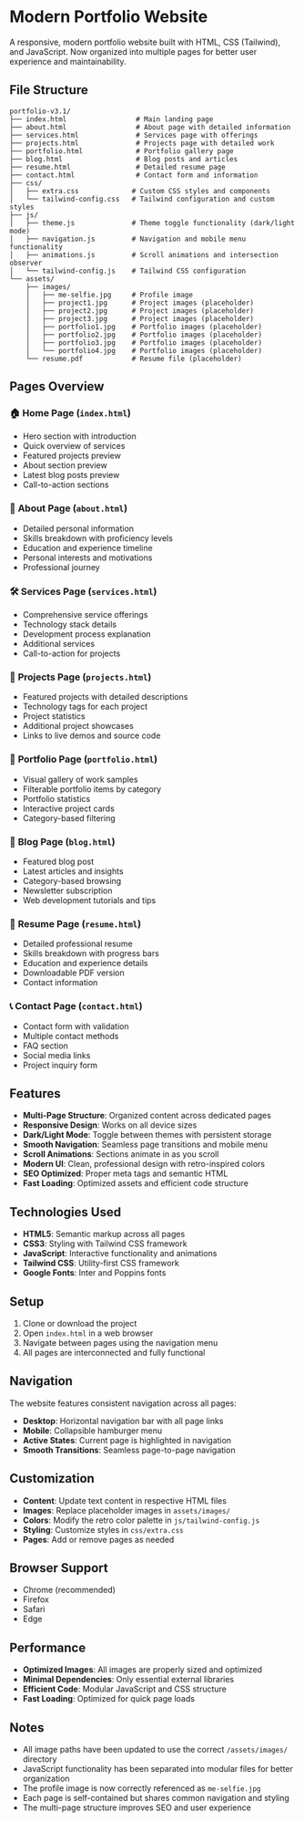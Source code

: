 # Modern Portfolio Website

A responsive, modern portfolio website built with HTML, CSS (Tailwind), and JavaScript. Now organized into multiple pages for better user experience and maintainability.

## File Structure

```
portfolio-v3.1/
├── index.html                 # Main landing page
├── about.html                 # About page with detailed information
├── services.html              # Services page with offerings
├── projects.html              # Projects page with detailed work
├── portfolio.html             # Portfolio gallery page
├── blog.html                  # Blog posts and articles
├── resume.html                # Detailed resume page
├── contact.html               # Contact form and information
├── css/
│   ├── extra.css             # Custom CSS styles and components
│   └── tailwind-config.css   # Tailwind configuration and custom styles
├── js/
│   ├── theme.js              # Theme toggle functionality (dark/light mode)
│   ├── navigation.js         # Navigation and mobile menu functionality
│   ├── animations.js         # Scroll animations and intersection observer
│   └── tailwind-config.js    # Tailwind CSS configuration
└── assets/
    ├── images/
    │   ├── me-selfie.jpg     # Profile image
    │   ├── project1.jpg      # Project images (placeholder)
    │   ├── project2.jpg      # Project images (placeholder)
    │   ├── project3.jpg      # Project images (placeholder)
    │   ├── portfolio1.jpg    # Portfolio images (placeholder)
    │   ├── portfolio2.jpg    # Portfolio images (placeholder)
    │   ├── portfolio3.jpg    # Portfolio images (placeholder)
    │   └── portfolio4.jpg    # Portfolio images (placeholder)
    └── resume.pdf            # Resume file (placeholder)
```

## Pages Overview

### 🏠 **Home Page** (`index.html`)
- Hero section with introduction
- Quick overview of services
- Featured projects preview
- About section preview
- Latest blog posts preview
- Call-to-action sections

### 👤 **About Page** (`about.html`)
- Detailed personal information
- Skills breakdown with proficiency levels
- Education and experience timeline
- Personal interests and motivations
- Professional journey

### 🛠️ **Services Page** (`services.html`)
- Comprehensive service offerings
- Technology stack details
- Development process explanation
- Additional services
- Call-to-action for projects

### 📁 **Projects Page** (`projects.html`)
- Featured projects with detailed descriptions
- Technology tags for each project
- Project statistics
- Additional project showcases
- Links to live demos and source code

### 🎨 **Portfolio Page** (`portfolio.html`)
- Visual gallery of work samples
- Filterable portfolio items by category
- Portfolio statistics
- Interactive project cards
- Category-based filtering

### 📝 **Blog Page** (`blog.html`)
- Featured blog post
- Latest articles and insights
- Category-based browsing
- Newsletter subscription
- Web development tutorials and tips

### 📄 **Resume Page** (`resume.html`)
- Detailed professional resume
- Skills breakdown with progress bars
- Education and experience details
- Downloadable PDF version
- Contact information

### 📞 **Contact Page** (`contact.html`)
- Contact form with validation
- Multiple contact methods
- FAQ section
- Social media links
- Project inquiry form

## Features

- **Multi-Page Structure**: Organized content across dedicated pages
- **Responsive Design**: Works on all device sizes
- **Dark/Light Mode**: Toggle between themes with persistent storage
- **Smooth Navigation**: Seamless page transitions and mobile menu
- **Scroll Animations**: Sections animate in as you scroll
- **Modern UI**: Clean, professional design with retro-inspired colors
- **SEO Optimized**: Proper meta tags and semantic HTML
- **Fast Loading**: Optimized assets and efficient code structure

## Technologies Used

- **HTML5**: Semantic markup across all pages
- **CSS3**: Styling with Tailwind CSS framework
- **JavaScript**: Interactive functionality and animations
- **Tailwind CSS**: Utility-first CSS framework
- **Google Fonts**: Inter and Poppins fonts

## Setup

1. Clone or download the project
2. Open `index.html` in a web browser
3. Navigate between pages using the navigation menu
4. All pages are interconnected and fully functional

## Navigation

The website features consistent navigation across all pages:
- **Desktop**: Horizontal navigation bar with all page links
- **Mobile**: Collapsible hamburger menu
- **Active States**: Current page is highlighted in navigation
- **Smooth Transitions**: Seamless page-to-page navigation

## Customization

- **Content**: Update text content in respective HTML files
- **Images**: Replace placeholder images in `assets/images/`
- **Colors**: Modify the retro color palette in `js/tailwind-config.js`
- **Styling**: Customize styles in `css/extra.css`
- **Pages**: Add or remove pages as needed

## Browser Support

- Chrome (recommended)
- Firefox
- Safari
- Edge

## Performance

- **Optimized Images**: All images are properly sized and optimized
- **Minimal Dependencies**: Only essential external libraries
- **Efficient Code**: Modular JavaScript and CSS structure
- **Fast Loading**: Optimized for quick page loads

## Notes

- All image paths have been updated to use the correct `/assets/images/` directory
- JavaScript functionality has been separated into modular files for better organization
- The profile image is now correctly referenced as `me-selfie.jpg`
- Each page is self-contained but shares common navigation and styling
- The multi-page structure improves SEO and user experience 